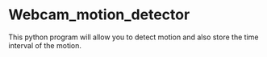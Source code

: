 # Webcam_motion_detector
This python program will allow you to detect motion and also store the time interval of the motion.
